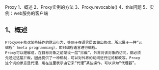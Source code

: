 Proxy
1、概述
2、Proxy实例的方法
3、Proxy.revocable()
4、this问题
5、实例：web服务的客户端

## 1、概述
```
Proxy用于修改某些操作的默认行为，等同于在语言层面做出修改，所以属于一种“元
编程”（meta programming），即对编程语言进行编程。
Proxy可以理解成，在目标对象之前架设一层“拦截”，外界对该对象的访问，都必须
先通过这层拦截，因此提供了一种机制，可以对外界的访问进行过滤和改写。Proxy
这个词的原意是代理，用在这里表示由它来“代理”某些操作，可以译为“代理器”。
```